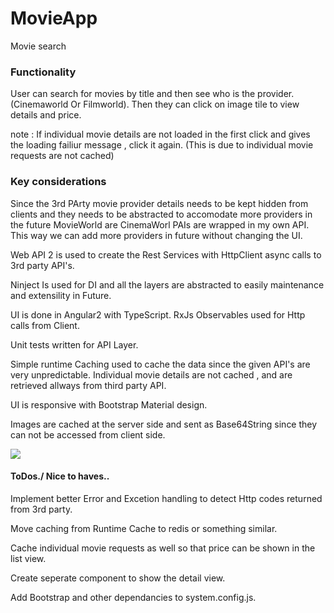 # MovieApp
Movie search

### Functionality

User can search for movies by title and then see who is the provider. (Cinemaworld Or Filmworld). Then they can click on image tile to view details and price. 

note : If individual movie details are not loaded in the first click and gives the loading failiur message , click it again. (This is due to individual movie requests are not cached) 

### Key considerations

Since the 3rd PArty movie provider details  needs to be kept hidden from clients and 
they needs to be abstracted to accomodate more providers in the future MovieWorld are CinemaWorl PAIs are wrapped in my own API.  This way we can add more providers in future without changing the UI.

Web API 2 is used to create the Rest Services with HttpClient async calls to 3rd party API's.

Ninject Is used for DI and all the layers are abstracted to easily maintenance and extensility in Future.

UI is done in Angular2 with TypeScript. RxJs Observables used for Http calls from Client. 

Unit tests written for API Layer.

Simple runtime Caching used to cache the data since the given API's are very unpredictable.
Individual movie details are not cached , and are retrieved allways from third party API. 

UI is responsive with Bootstrap Material design.

Images are cached at the server side and sent as Base64String since they can not be accessed from client side. 

![]({{site.baseurl}}//Capture.PNG)

#### ToDos./ Nice to haves..

Implement better Error and Excetion handling to detect Http codes returned from 3rd party.

Move caching from Runtime Cache to redis or something similar.

Cache individual movie requests as well so that price can be shown in the list view.

Create seperate component to show the detail view.

Add Bootstrap and other dependancies to system.config.js. 





